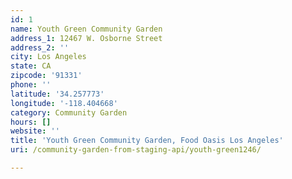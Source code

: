 ```yaml
---
id: 1
name: Youth Green Community Garden
address_1: 12467 W. Osborne Street
address_2: ''
city: Los Angeles
state: CA
zipcode: '91331'
phone: ''
latitude: '34.257773'
longitude: '-118.404668'
category: Community Garden
hours: []
website: ''
title: 'Youth Green Community Garden, Food Oasis Los Angeles'
uri: /community-garden-from-staging-api/youth-green1246/

---
```

